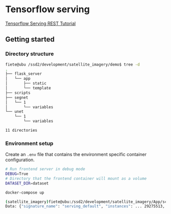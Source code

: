 # Tensorflow serving

[Tensorflow Serving REST Tutorial](https://www.tensorflow.org/tfx/tutorials/serving/rest_simple)

## Getting started

### Directory structure
``` bash
fiete@ubu /ssd2/development/satellite_imagery/demo$ tree -d
.
├── flask_server
│   └── app
│       ├── static
│       └── template
├── scripts
├── segnet
│   └── 1
│       └── variables
└── unet
    └── 1
        └── variables

11 directories
```

### Environment setup
Create an `.env` file that contains the environment specific container configuration.
``` bash
# Run frontend server in debug mode
DEBUG=True
# Directory that the frontend container will mount as a volume
DATASET_DIR=dataset
```

``` bash
docker-compose up
```

``` bash
(satellite_imagery)fiete@ubu:/ssd2/development/satellite_imagery/App/scripts$ python predict_image.py 
Data: {"signature_name": "serving_default", "instances": ... 29275513, 0.9463414549827576, 0.9793103337287903]]]}
```